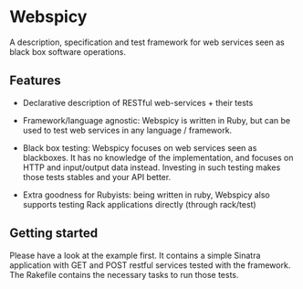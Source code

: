 # Webspicy

A description, specification and test framework for web services seen as black
box software operations.

## Features

* Declarative description of RESTful web-services + their tests

* Framework/language agnostic: Webspicy is written in Ruby, but can be used to
  test web services in any language / framework.

* Black box testing: Webspicy focuses on web services seen as blackboxes. It has
  no knowledge of the implementation, and focuses on HTTP and input/output data
  instead. Investing in such testing makes those tests stables and your API better.

* Extra goodness for Rubyists: being written in ruby, Webspicy also supports
  testing Rack applications directly (through rack/test)

## Getting started

Please have a look at the example first. It contains a simple Sinatra application
with GET and POST restful services tested with the framework. The Rakefile contains
the necessary tasks to run those tests.
